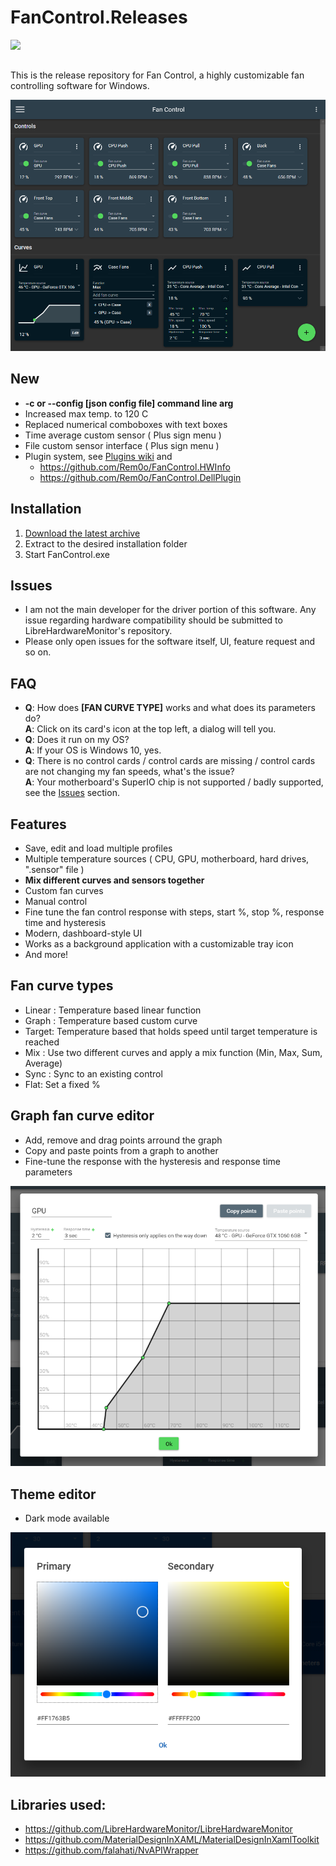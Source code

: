 # FanControl.Releases

[<img src="https://www.paypalobjects.com/webstatic/mktg/logo/pp_cc_mark_37x23.jpg">](https://www.paypal.com/cgi-bin/webscr?cmd=_donations&business=N4JPSTUQHRJM8&currency_code=USD&source=url&item_name=Fan+Control)
##
This is the release repository for Fan Control, a highly customizable fan controlling software for Windows.


![Fan Control](Images/MainUI.png)

## New

* <b> -c or --config [json config file] command line arg </b>
* Increased max temp. to 120 C
* Replaced numerical comboboxes with text boxes
* Time average custom sensor ( Plus sign menu )
* File custom sensor interface ( Plus sign menu )
* Plugin system, see [Plugins wiki](https://github.com/Rem0o/FanControl.Releases/wiki/Plugins) and
  * https://github.com/Rem0o/FanControl.HWInfo
  * https://github.com/Rem0o/FanControl.DellPlugin

## Installation

1. [Download the latest archive](/FanControl.zip?raw=true)
2. Extract to the desired installation folder
3. Start FanControl.exe

## Issues

* I am not the main developer for the driver portion of this software. Any issue regarding hardware compatibility should be submitted to LibreHardwareMonitor's repository.
* Please only open issues for the software itself, UI, feature request and so on.

## FAQ
* <b>Q</b>: How does <b>[FAN CURVE TYPE]</b> works and what does its parameters do?
<br><b>A</b>: Click on its card's icon at the top left, a dialog will tell you.
* <b>Q</b>: Does it run on my OS?
<br><b>A</b>: If your OS is Windows 10, yes.
* <b>Q</b>: There is no control cards / control cards are missing / control cards are not changing my fan speeds, what's the issue?
<br><b>A</b>: Your motherboard's SuperIO chip is not supported / badly supported, see the [Issues](#issues) section.

## Features

* Save, edit and load multiple profiles
* Multiple temperature sources ( CPU, GPU, motherboard, hard drives, ".sensor" file )
* <b>Mix different curves and sensors together</b>
* Custom fan curves
* Manual control
* Fine tune the fan control response with steps, start %, stop %, response time and hysteresis
* Modern, dashboard-style UI
* Works as a background application with a customizable tray icon
* And more!

## Fan curve types

* Linear : Temperature based linear function
* Graph : Temperature based custom curve
* Target: Temperature based that holds speed until target temperature is reached
* Mix : Use two different curves and apply a mix function (Min, Max, Sum, Average)
* Sync : Sync to an existing control
* Flat: Set a fixed %

## Graph fan curve editor

* Add, remove and drag points arround the graph
* Copy and paste points from a graph to another
* Fine-tune the response with the hysteresis and response time parameters

![Fan Control](Images/GraphDialog.png)

## Theme editor

* Dark mode available

![Fan Control](Images/ColorsDialog.png)

## Libraries used:
* https://github.com/LibreHardwareMonitor/LibreHardwareMonitor
* https://github.com/MaterialDesignInXAML/MaterialDesignInXamlToolkit
* https://github.com/falahati/NvAPIWrapper
